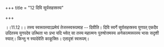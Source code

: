 +++
title = "12 दिवि सूर्यसहस्रस्य"

+++
  
  
।।11.12।। तस्य स्वरूपस्याऽप्रमेयं तेजस्स्वरूपमाह -- दिवीति। दिवि स्वर्गे
सूर्यसहस्रस्य युगपत् एकदैव उदितस्य युगपदेव उत्थिता भाः प्रभा यदि भवेत्
सा तस्य महात्मनः पुरुषोत्तमस्य अनेकात्मरूपस्य भासः सदृशी स्यात्। किन्तु
न स्यादेवेति काकूक्तिः। एतादृशं स्वरूपम्।  
  
